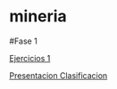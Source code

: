 # mineria

   #Fase 1
   
   [Ejercicios 1](https://github.com/relizondo12/mineria/blob/master/Ejercicios_1.pdf)
   
   [Presentacion Clasificacion](https://github.com/relizondo12/mineria/blob/master/Presentacion_Clasificacion_02%20(2).pptx)

